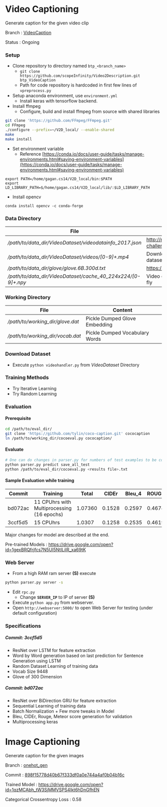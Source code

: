 # Video Captioning
Generate caption for the given video clip

Branch : [VideoCaption](https://github.com/scopeInfinity/Video2Description/tree/VideoCaption)

Status : Ongoing

### Setup
* Clone repository to directory named `btp_<branch_name>`
  * `git clone https://github.com/scopeInfinity/Video2Description.git btp_VideoCaption`
  * Path for code repository is hardcoded in first few lines of `vpreprocess.py`
* Setup anaconda environment, use `environment.yml`
  * Install keras with tensorflow backend.
* Install ffmpeg
  * Configure, build and install ffmpeg from source with shared libraries 
```bash
git clone 'https://github.com/FFmpeg/FFmpeg.git'
cd FFmpeg
./configure --prefix=~/V2D_local/ --enable-shared
make
make install
```
  * Set environment variable
    * Reference [https://conda.io/docs/user-guide/tasks/manage-environments.html#saving-environment-variables](https://conda.io/docs/user-guide/tasks/manage-environments.html#saving-environment-variables)
```
export PATH=/home/gagan.cs14/V2D_local/bin:$PATH
export LD_LIBRARY_PATH=$/home/gagan.cs14/V2D_local/lib/:$LD_LIBRARY_PATH
```
* Install opencv
```
conda install opencv -c conda-forge
```


### Data Directory
File | Reference
--- | --- 
*/path/to/data_dir/VideoDataset/videodatainfo_2017.json* | http://ms-multimedia-challenge.com/2017/dataset
*/path/to/data_dir/VideoDataset/videos/[0-9]+.mp4* | Download videos based on above dataset
*/path/to/data_dir/glove/glove.6B.300d.txt* | https://nlp.stanford.edu/projects/glove/
*/path/to/data_dir/VideoDataset/cache_40_224x224/[0-9]+.npy* | Video cached files will be created on fly

### Working Directory
File | Content
--- | --- 
*/path/to/working_dir/glove.dat* | Pickle Dumped Glove Embedding
*/path/to/working_dir/vocab.dat* | Pickle Dumped Vocabulary Words
  
### Download Dataset
* Execute `python videohandler.py` from *VideoDataset* Directory
  
  
### Training Methods

* Try Iterative Learning
* Try Random Learning  

### Evaluation

#### Prerequisite
```bash
cd /path/to/eval_dir/
git clone 'https://github.com/tylin/coco-caption.git' cococaption
ln /path/to/working_dir/cocoeval.py cococaption/
```
#### Evaluate
```bash
# One can do changes in parser.py for numbers of test examples to be considered in evaluation
python parser.py predict save_all_test
python /path/to/eval_dir/cocoeval.py <results file>.txt
```

#### Sample Evaluation while training


Commit | Training | Total | CIDEr | Bleu_4 | ROUGE_L | METEOR | Model Filename 
--- | --- | --- | --- | --- | --- | --- | --- 
bd072ac | 11 CPUhrs with Multiprocessing (16 epochs)  |  1.07360 | 0.1528 | 0.2597 | 0.4674 | 0.1936 | ResNet_D512L512_D1024D0.20BN_BDGRU1024_D0.2L1024DVS_model.dat_4986_loss_2.306_Cider0.347_Blue0.328_Rouge0.560_Meteor0.246 
3ccf5d5 | 15 CPUhrs |  1.0307 | 0.1258 | 0.2535 | 0.4619 | 0.1895 | res_mcnn_rand_b100_s500_model.dat_model1_3ccf5d5 

Major changes for model are described at the end.

Pre-trained Models : https://drive.google.com/open?id=1gexBRQfrjfcs7N5UI5NtlLiIR_xa69tK

### Web Server

- From a high RAM ram server **(S)** execute
```bash
python parser.py server -s
```
- Edit `rpc.py`
  - Change **`SERVER_IP`** to IP of server **(S)**
- Execute `python app.py` from webserver.
- Open `http://webserver:5000/` to open Web Server for testing (under default configuration)

### Specifications

##### Commit: 3ccf5d5
- ResNet over LSTM for feature extraction
- Word by Word generation based on last prediction for Sentence Generation using LSTM
- Random Dataset Learning of training data
- Vocab Size 9448
- Glove of 300 Dimension

##### Commit: bd072ac
- ResNet over BiDirection GRU for feature extraction
- Sequential Learning of training data
- Batch Normalization + Few more tweaks in Model
- Bleu, CIDEr, Rouge, Meteor score generation for validation
- Multiprocessing keras

# Image Captioning
Generate caption for the given images

Branch : [onehot_gen](https://github.com/scopeInfinity/Video2Description/tree/onehot_gen)

Commit : [898f15778d40b67f333df0a0e744a4af0b04b16c](https://github.com/scopeInfinity/Video2Description/commit/898f15778d40b67f333df0a0e744a4af0b04b16c)

Trained Model : https://drive.google.com/open?id=1qzMCAbh_tW3SjMMVSPS4Ikt6hDnGfhEN

Categorical Crossentropy Loss : 0.58

